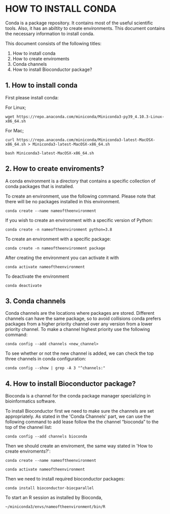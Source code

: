 # HOW TO INSTALL CONDA

Conda is a package repository. It contains most of the useful scientific tools. Also, it has an abiltity to create environments. This document contains the necessary information to install conda.

This document consists of the following titles:

1. How to install conda  
2. How to create enviroments
3. Conda channels
4. How to install Bioconductor package?

## 1. How to install conda  

First please install conda:

For Linux;


```
wget https://repo.anaconda.com/miniconda/Miniconda3-py39_4.10.3-Linux-x86_64.sh 
```

For Mac;

```
curl https://repo.anaconda.com/miniconda/Miniconda3-latest-MacOSX-x86_64.sh > Miniconda3-latest-MacOSX-x86_64.sh

bash Miniconda3-latest-MacOSX-x86_64.sh
```

## 2. How to create enviroments?

A conda environment is a directory that contains a specific collection of conda packages that is installed. 

To create an environment, use the following command. Please note that there will be no packages installed in this environment. 

```
conda create --name nameoftheenvironment
```

If you wish to create an environment with a specific version of Python:

```
conda create -n nameoftheenvironment python=3.8
```
To create an environment with a specific package:

```
conda create -n nameoftheenvironment package
```


After creating the environment you can activate it with

```
conda activate nameoftheenvironment 
```

To deactivate the environment


```
conda deactivate
```

## 3. Conda channels 

Conda channels are the locations where packages are stored. Different channels can have the same package, so to avoid collisions conda prefers packages from a higher priority channel over any version from a lower priority channel. To make a channel highest priority use the following command: 

```
conda config --add channels <new_channel>
```

To see whether or not the new channel is added, we can check the top three channels in conda configuration:

```
conda config --show | grep -A 3 "^channels:"
```


## 4. How to install Bioconductor package?

Bioconda is a channel for the conda package manager specializing in bioinformatics software.

To install Bioconductor first we need to make sure the channels are set appropriately. As stated in the 'Conda Channels' part, we can use the following command to add lease follow the the channel “bioconda” to the top of the channel list:



```
conda config --add channels bioconda
```

Then we should create an enviroment, the same way stated in 'How to create enviroments?':

```
conda create --name nameoftheenvironment

conda activate nameoftheenvironment 
```

Then we need to install required bioconductor packages:

```
conda install bioconductor-biocparallel
```

To start an R session as installed by Bioconda, 

```
~/miniconda3/envs/nameoftheenvironment/bin/R
```
